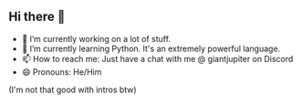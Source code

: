 ## Hi there 👋

- 🔭 I’m currently working on a lot of stuff.
- 🌱 I’m currently learning Python. It's an extremely powerful language.
- 📫 How to reach me: Just have a chat with me @ giantjupiter on Discord
- 😄 Pronouns: He/Him

(I'm not that good with intros btw) 
<!--
**FlyingSaturn/FlyingSaturn** is a ✨ _special_ ✨ repository because its `README.md` (this file) appears on your GitHub profile.

Here are some ideas to get you started:

- 🔭 I’m currently working on ...
- 🌱 I’m currently learning ...
- 👯 I’m looking to collaborate on ...
- 🤔 I’m looking for help with ...
- 💬 Ask me about ...
- 📫 How to reach me: ...
- 😄 Pronouns: ...
- ⚡ Fun fact: ...
-->
